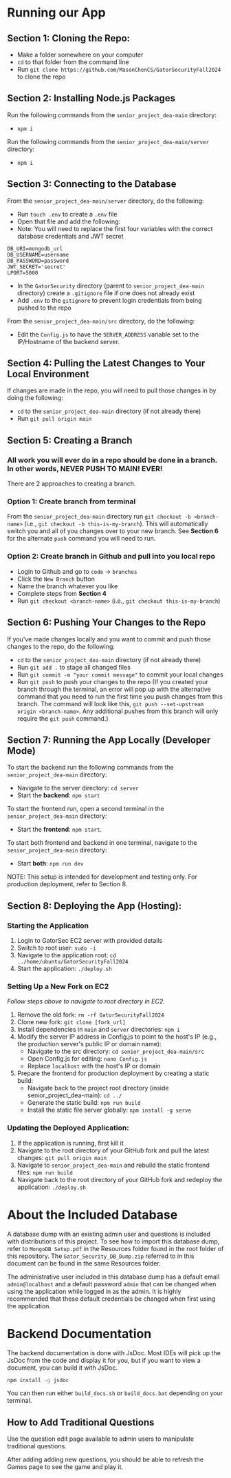 # Running our App

## Section 1: Cloning the Repo:
* Make a folder somewhere on your computer
* `cd` to that folder from the command line
* Run `git clone https://github.com/MasonChenCS/GatorSecurityFall2024` to clone the repo

## Section 2: Installing Node.js Packages
Run the following commands from the `senior_project_dea-main` directory:
* `npm i`

Run the following commands from the `senior_project_dea-main/server` directory:
* `npm i`

## Section 3: Connecting to the Database
From the `senior_project_dea-main/server` directory, do the following:
* Run `touch .env` to create a `.env` file
* Open that file and add the following:
* Note: You will need to replace the first four variables with the correct database credentials and JWT secret
```
DB_URI=mongodb_url
DB_USERNAME=username
DB_PASSWORD=password
JWT_SECRET='secret'
LPORT=5000
```
* In the `GatorSecurity` directory (parent to `senior_project_dea-main` directory) create a `.gitignore` file if one does not already exist
* Add `.env` to the `gitignore` to prevent login credentials from being pushed to the repo

From the `senior_project_dea-main/src` directory, do the following:
* Edit the `Config.js` to have the `SERVER_ADDRESS` variable set to the IP/Hostname of the backend server.

## Section 4: Pulling the Latest Changes to Your Local Environment
If changes are made in the repo, you will need to pull those changes in by doing the following:
* `cd` to the `senior_project_dea-main` directory (if not already there)
* Run `git pull origin main`

## Section 5: Creating a Branch
### **All work you will ever do in a repo should be done in a branch. In other words, NEVER PUSH TO MAIN! EVER!**

There are 2 approaches to creating a branch.
### Option 1: Create branch from terminal
From the `senior_project_dea-main` directory run `git checkout -b <branch-name>` (i.e., `git checkout -b this-is-my-branch`). This will 
automatically switch you and all of you changes over to your new branch. See **Section 6** for the alternate `push` command you will need 
to run.

### Option 2: Create branch in Github and pull into you local repo
* Login to Github and go to `code` -> `branches`
* Click the `New Branch` button
* Name the branch whatever you like
* Complete steps from **Section 4**
* Run `git checkout <branch-name>` (i.e., `git checkout this-is-my-branch`)

## Section 6: Pushing Your Changes to the Repo
If you've made changes locally and you want to commit and push those changes to the repo, do the following:
* `cd` to the `senior_project_dea-main` directory (if not already there)
* Run `git add .` to stage all changed files
* Run `git commit -m "your commit message"` to commit your local changes
* Run `git push` to push your changes to the repo (If you created your branch through the terminal, an error will pop up with the alternative command that you need to run the first time you push changes from this branch. The command will look like this, `git push --set-upstream origin <branch-name>`. Any additional pushes from this branch will only require the `git push` command.) 

## Section 7: Running the App Locally (Developer Mode)
To start the backend run the following commands from the `senior_project_dea-main` directory:
* Navigate to the server directory: `cd server`
* Start the **backend**: `npm start`

To start the frontend run, open a second terminal in the `senior_project_dea-main` directory: 
* Start the **frontend**: `npm start`.
  
To start both frontend and backend in one terminal, navigate to the `senior_project_dea-main` directory: 
* Start **both**: `npm run dev`

NOTE: This setup is intended for development and testing only. For production deployment, refer to Section 8.

## Section 8: Deploying the App (Hosting):

### Starting the Application  
1. Login to GatorSec EC2 server with provided details
2. Switch to root user: `sudo -i`
3. Navigate to the application root: `cd ../home/ubuntu/GatorSecurityFall2024`
4. Start the application: `./deploy.sh`

### Setting Up a New Fork on EC2 
_Follow steps above to navigate to root directory in EC2._
1. Remove the old fork: `rm -rf GatorSecurityFall2024`
2. Clone new fork: `git clone [fork_url]`
3. Install dependencies in `main` and `server` directories: `npm i`
4. Modify the server IP address in Config.js to point to the host's IP (e.g., the production server's public IP or domain name):
     - Navigate to the src directory: `cd senior_project_dea-main/src`
     - Open Config.js for editing: `nano Config.js`
     - Replace `localhost` with the host's IP or domain
5. Prepare the frontend for production deployment by creating a static build:
     - Navigate back to the project root directory (inside senior_project_dea-main): `cd ../`
     - Generate the static build: `npm run build`
     - Install the static file server globally: `npm install -g serve`

### Updating the Deployed Application:
1. If the application is running, first kill it
2. Navigate to the root directory of your GitHub fork and pull the latest changes: `git pull origin main`
3. Navigate to `senior_project_dea-main` and rebuild the static frontend files: `npm run build`
5. Navigate back to the root directory of your GitHub fork and redeploy the application: `./deploy.sh`

# About the Included Database    
A database dump with an existing admin user and questions is included with distributions of this project. To see how to import this database dump, refer to `MongoDB Setup.pdf` in the Resources folder found in the root folder of this repository. The `Gator_Security_DB_Dump.zip` referred to in this document can be found in the same Resources folder.         

The administrative user included in this database dump has a default email `admin@localhost` and a default password `admin` that can be changed when using the application while logged in as the admin. It is highly recommended that these default credentials be changed when first using the application.         

# Backend Documentation
The backend documentation is done with JsDoc. Most IDEs will pick up the JsDoc from the code and display it for you, but if you want to view a document, you can build it with JsDoc.

```bash
npm install -g jsdoc
```

You can then run either `build_docs.sh` or `build_docs.bat` depending on your terminal.

## How to Add Traditional Questions
Use the question edit page available to admin users to manipulate traditional questions.

After adding adding new questions, you should be able to refresh the Games page to see the game and play it.
